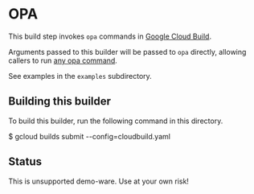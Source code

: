 # OPA

This build step invokes `opa` commands in [Google Cloud Build](https://cloud.google.com/cloud-build).

Arguments passed to this builder will be passed to `opa` directly, allowing
callers to run [any opa command](https://www.openpolicyagent.org/docs/latest/get-started).

See examples in the `examples` subdirectory.

## Building this builder
To build this builder, run the following command in this directory.

$ gcloud builds submit --config=cloudbuild.yaml

## Status

This is unsupported demo-ware. Use at your own risk!
